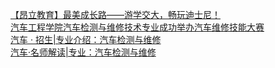   
[【昂立教育】最美成长路——游学交大，畅玩迪士尼！](http://www.dianyue.me/archives/179/sc24oi4ue6ezncor/)  
[汽车工程学院汽车检测与维修技术专业成功举办汽车维修技能大赛](http://www.dianyue.me/archives/325/l6t1c7cprnt9qqhh/)  
[汽车 · 招生|专业介绍：汽车检测与维修](http://www.dianyue.me/archives/170/9breop8oufh19hu0/)  
[汽车·名师解读|专业：汽车检测与维修](http://www.dianyue.me/archives/171/zzp2qh40y9sgl3ss/)